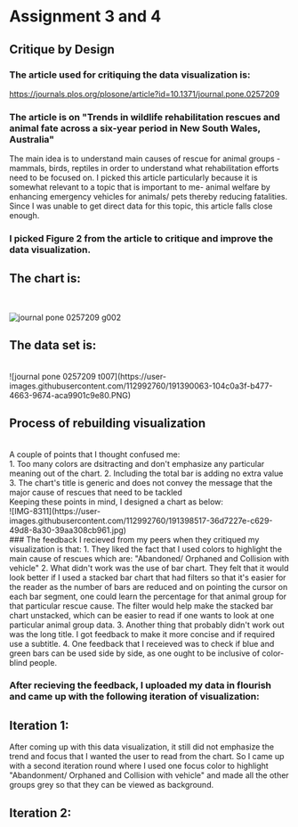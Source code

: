 # **Assignment 3 and 4**

## **Critique by Design**

### **The article used for critiquing the data visualization is:**
https://journals.plos.org/plosone/article?id=10.1371/journal.pone.0257209

### **The article is on "Trends in wildlife rehabilitation rescues and animal fate across a six-year period in New South Wales, Australia"**
The main idea is to understand main causes of rescue for animal groups - mammals, birds, reptiles in order to understand what rehabilitation efforts need to be focused on. I picked this article particularly because it is somewhat relevant to a topic that is important to me- animal welfare by enhancing emergency vehicles for animals/ pets thereby reducing fatalities. Since I was unable to get direct data for this topic, this article falls close enough. 
<br/>

### **I picked Figure 2 from the article to critique and improve the data visualization.** 

## **The chart is:**
<br/>

![journal pone 0257209 g002](https://user-images.githubusercontent.com/112992760/191389420-5f8f74f6-2749-455c-8eb1-3efcb5b0efe1.PNG)

## The data set is:
<br/>
![journal pone 0257209 t007](https://user-images.githubusercontent.com/112992760/191390063-104c0a3f-b477-4663-9674-aca9901c9e80.PNG)

## Process of rebuilding visualization
<br/>
A couple of points that I thought confused me: <br/>
1. Too many colors are dsitracting and don't emphasize any particular meaning out of the chart.
2. Including the total bar is adding no extra value
3. The chart's title is generic and does not convey the message that the major cause of rescues that need to be tackled
<br/>
Keeping these points in mind, I designed a chart as below:
<br/>
![IMG-8311](https://user-images.githubusercontent.com/112992760/191398517-36d7227e-c629-49d8-8a30-39aa308cb961.jpg)

<br/>
### The feedback I recieved from my peers when they critiqued my visualization is that:
1. They liked the fact that I used colors to highlight the main cause of rescues which are: "Abandoned/ Orphaned and Collision with vehicle"
2. What didn't work was the use of bar chart. They felt that it would look better if I used a stacked bar chart that had filters so that it's easier for the reader as the number of bars are reduced and on pointing the cursor on each bar segment, one could learn the percentage for that animal group for that particular rescue cause. The filter would help make the stacked bar chart unstacked, which can be easier to read if one wants to look at one particular animal group data.
3. Another thing that probably didn't work out was the long title. I got feedback to make it more concise and if required use a subtitle.
4. One feedback that I receieved was to check if blue and green bars can be used side by side, as one ought to be inclusive of color-blind people. 
<br/>

### After recieving the feedback, I uploaded my data in flourish and came up with the following iteration of visualization:
## Iteration 1:

<div class="flourish-embed flourish-chart" data-src="visualisation/11240281"><script src="https://public.flourish.studio/resources/embed.js"></script></div>


After coming up with this data visualization, it still did not emphasize the trend and focus that I wanted the user to read from the chart. So I came up with a second iteration round where I used one focus color to highlight "Abandonment/ Orphaned and Collision with vehicle" and made all the other groups grey so that they can be viewed as background. 
## Iteration 2:
<div class="flourish-embed flourish-chart" data-src="visualisation/11239161"><script src="https://public.flourish.studio/resources/embed.js"></script></div>







